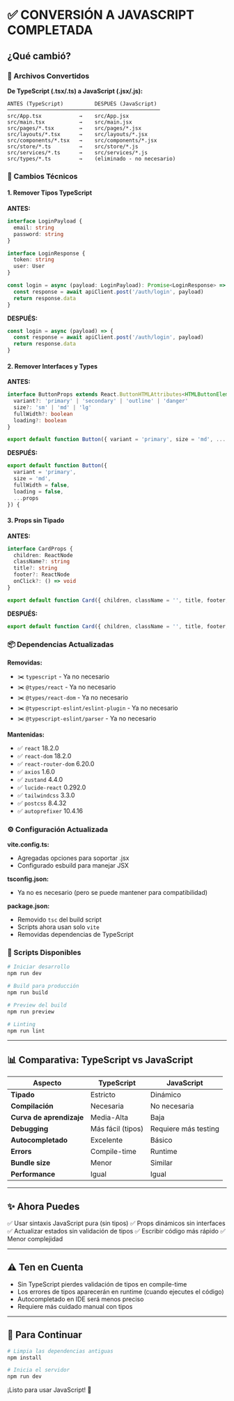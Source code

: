 # ✅ CONVERSIÓN A JAVASCRIPT COMPLETADA

## ¿Qué cambió?

### 📝 Archivos Convertidos

**De TypeScript (.tsx/.ts) a JavaScript (.jsx/.js):**

```
ANTES (TypeScript)          DESPUÉS (JavaScript)
─────────────────────────────────────────────────
src/App.tsx            →    src/App.jsx
src/main.tsx           →    src/main.jsx
src/pages/*.tsx        →    src/pages/*.jsx
src/layouts/*.tsx      →    src/layouts/*.jsx
src/components/*.tsx   →    src/components/*.jsx
src/store/*.ts         →    src/store/*.js
src/services/*.ts      →    src/services/*.js
src/types/*.ts         →    (eliminado - no necesario)
```

### 🔄 Cambios Técnicos

#### 1. **Remover Tipos TypeScript**

**ANTES:**
```typescript
interface LoginPayload {
  email: string
  password: string
}

interface LoginResponse {
  token: string
  user: User
}

const login = async (payload: LoginPayload): Promise<LoginResponse> => {
  const response = await apiClient.post('/auth/login', payload)
  return response.data
}
```

**DESPUÉS:**
```javascript
const login = async (payload) => {
  const response = await apiClient.post('/auth/login', payload)
  return response.data
}
```

#### 2. **Remover Interfaces y Types**

**ANTES:**
```typescript
interface ButtonProps extends React.ButtonHTMLAttributes<HTMLButtonElement> {
  variant?: 'primary' | 'secondary' | 'outline' | 'danger'
  size?: 'sm' | 'md' | 'lg'
  fullWidth?: boolean
  loading?: boolean
}

export default function Button({ variant = 'primary', size = 'md', ... }: ButtonProps) {
```

**DESPUÉS:**
```javascript
export default function Button({ 
  variant = 'primary', 
  size = 'md', 
  fullWidth = false, 
  loading = false, 
  ...props 
}) {
```

#### 3. **Props sin Tipado**

**ANTES:**
```typescript
interface CardProps {
  children: ReactNode
  className?: string
  title?: string
  footer?: ReactNode
  onClick?: () => void
}

export default function Card({ children, className = '', title, footer, onClick }: CardProps) {
```

**DESPUÉS:**
```javascript
export default function Card({ children, className = '', title, footer, onClick }) {
```

### 📦 Dependencias Actualizadas

**Removidas:**
- ✂️ `typescript` - Ya no necesario
- ✂️ `@types/react` - Ya no necesario
- ✂️ `@types/react-dom` - Ya no necesario
- ✂️ `@typescript-eslint/eslint-plugin` - Ya no necesario
- ✂️ `@typescript-eslint/parser` - Ya no necesario

**Mantenidas:**
- ✅ `react` 18.2.0
- ✅ `react-dom` 18.2.0
- ✅ `react-router-dom` 6.20.0
- ✅ `axios` 1.6.0
- ✅ `zustand` 4.4.0
- ✅ `lucide-react` 0.292.0
- ✅ `tailwindcss` 3.3.0
- ✅ `postcss` 8.4.32
- ✅ `autoprefixer` 10.4.16

### ⚙️ Configuración Actualizada

**vite.config.ts:**
- Agregadas opciones para soportar .jsx
- Configurado esbuild para manejar JSX

**tsconfig.json:**
- Ya no es necesario (pero se puede mantener para compatibilidad)

**package.json:**
- Removido `tsc` del build script
- Scripts ahora usan solo `vite`
- Removidas dependencias de TypeScript

### 📝 Scripts Disponibles

```bash
# Iniciar desarrollo
npm run dev

# Build para producción
npm run build

# Preview del build
npm run preview

# Linting
npm run lint
```

---

## 📊 Comparativa: TypeScript vs JavaScript

| Aspecto | TypeScript | JavaScript |
|--------|-----------|-----------|
| **Tipado** | Estricto | Dinámico |
| **Compilación** | Necesaria | No necesaria |
| **Curva de aprendizaje** | Media-Alta | Baja |
| **Debugging** | Más fácil (tipos) | Requiere más testing |
| **Autocompletado** | Excelente | Básico |
| **Errors** | Compile-time | Runtime |
| **Bundle size** | Menor | Similar |
| **Performance** | Igual | Igual |

---

## ✨ Ahora Puedes

✅ Usar sintaxis JavaScript pura (sin tipos)
✅ Props dinámicos sin interfaces
✅ Actualizar estados sin validación de tipos
✅ Escribir código más rápido
✅ Menor complejidad

---

## ⚠️ Ten en Cuenta

- Sin TypeScript pierdes validación de tipos en compile-time
- Los errores de tipos aparecerán en runtime (cuando ejecutes el código)
- Autocompletado en IDE será menos preciso
- Requiere más cuidado manual con tipos

---

## 🚀 Para Continuar

```bash
# Limpia las dependencias antiguas
npm install

# Inicia el servidor
npm run dev
```

¡Listo para usar JavaScript! 🎉
